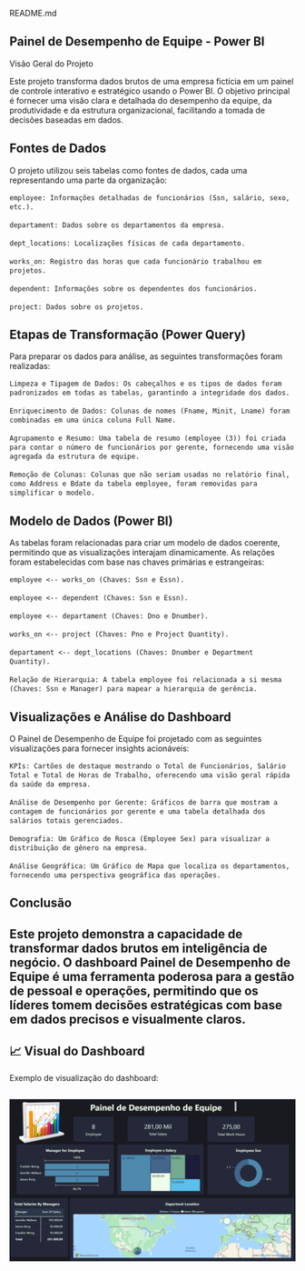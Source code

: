README.md

## Painel de Desempenho de Equipe - Power BI

Visão Geral do Projeto

Este projeto transforma dados brutos de uma empresa fictícia em um painel de controle interativo e estratégico usando o Power BI. O objetivo principal é fornecer uma visão clara e detalhada do desempenho da equipe, da produtividade e da estrutura organizacional, facilitando a tomada de decisões baseadas em dados.

## Fontes de Dados

O projeto utilizou seis tabelas como fontes de dados, cada uma representando uma parte da organização:

    employee: Informações detalhadas de funcionários (Ssn, salário, sexo, etc.).

    departament: Dados sobre os departamentos da empresa.

    dept_locations: Localizações físicas de cada departamento.

    works_on: Registro das horas que cada funcionário trabalhou em projetos.

    dependent: Informações sobre os dependentes dos funcionários.

    project: Dados sobre os projetos.

## Etapas de Transformação (Power Query)

Para preparar os dados para análise, as seguintes transformações foram realizadas:

    Limpeza e Tipagem de Dados: Os cabeçalhos e os tipos de dados foram padronizados em todas as tabelas, garantindo a integridade dos dados.

    Enriquecimento de Dados: Colunas de nomes (Fname, Minit, Lname) foram combinadas em uma única coluna Full Name.

    Agrupamento e Resumo: Uma tabela de resumo (employee (3)) foi criada para contar o número de funcionários por gerente, fornecendo uma visão agregada da estrutura de equipe.

    Remoção de Colunas: Colunas que não seriam usadas no relatório final, como Address e Bdate da tabela employee, foram removidas para simplificar o modelo.

## Modelo de Dados (Power BI)

As tabelas foram relacionadas para criar um modelo de dados coerente, permitindo que as visualizações interajam dinamicamente. As relações foram estabelecidas com base nas chaves primárias e estrangeiras:

    employee <-- works_on (Chaves: Ssn e Essn).

    employee <-- dependent (Chaves: Ssn e Essn).

    employee <-- departament (Chaves: Dno e Dnumber).

    works_on <-- project (Chaves: Pno e Project Quantity).

    departament <-- dept_locations (Chaves: Dnumber e Department Quantity).

    Relação de Hierarquia: A tabela employee foi relacionada a si mesma (Chaves: Ssn e Manager) para mapear a hierarquia de gerência.

## Visualizações e Análise do Dashboard

O Painel de Desempenho de Equipe foi projetado com as seguintes visualizações para fornecer insights acionáveis:

    KPIs: Cartões de destaque mostrando o Total de Funcionários, Salário Total e Total de Horas de Trabalho, oferecendo uma visão geral rápida da saúde da empresa.

    Análise de Desempenho por Gerente: Gráficos de barra que mostram a contagem de funcionários por gerente e uma tabela detalhada dos salários totais gerenciados.

    Demografia: Um Gráfico de Rosca (Employee Sex) para visualizar a distribuição de gênero na empresa.

    Análise Geográfica: Um Gráfico de Mapa que localiza os departamentos, fornecendo uma perspectiva geográfica das operações.

## Conclusão

Este projeto demonstra a capacidade de transformar dados brutos em inteligência de negócio. O dashboard Painel de Desempenho de Equipe é uma ferramenta poderosa para a gestão de pessoal e operações, permitindo que os líderes tomem decisões estratégicas com base em dados precisos e visualmente claros.
---
## 📈 Visual do Dashboard
Exemplo de visualização do dashboard:  

![Dashboard](https://github.com/jessica-re88/Dashboard-Desempenho-de-Equipe/blob/main/Dashboard.png)
---
